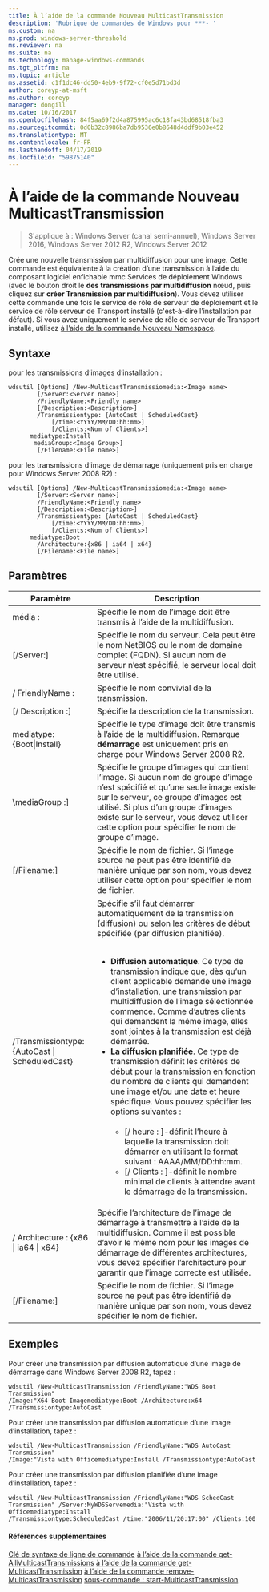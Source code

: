 ```yaml
---
title: À l’aide de la commande Nouveau MulticastTransmission
description: 'Rubrique de commandes de Windows pour ***- '
ms.custom: na
ms.prod: windows-server-threshold
ms.reviewer: na
ms.suite: na
ms.technology: manage-windows-commands
ms.tgt_pltfrm: na
ms.topic: article
ms.assetid: c1f1dc46-dd50-4eb9-9f72-cf0e5d71bd3d
author: coreyp-at-msft
ms.author: coreyp
manager: dongill
ms.date: 10/16/2017
ms.openlocfilehash: 84f5aa69f2d4a875995ac6c18fa43bd68518fba3
ms.sourcegitcommit: 0d0b32c8986ba7db9536e0b8648d4ddf9b03e452
ms.translationtype: MT
ms.contentlocale: fr-FR
ms.lasthandoff: 04/17/2019
ms.locfileid: "59875140"
---
```

# <a name="using-the-new-multicasttransmission-command"></a>À l’aide de la commande Nouveau MulticastTransmission

>S'applique à : Windows Server (canal semi-annuel), Windows Server 2016, Windows Server 2012 R2, Windows Server 2012

Crée une nouvelle transmission par multidiffusion pour une image. Cette commande est équivalente à la création d’une transmission à l’aide du composant logiciel enfichable mmc Services de déploiement Windows (avec le bouton droit le **des transmissions par multidiffusion** nœud, puis cliquez sur **créer Transmission par multidiffusion**). Vous devez utiliser cette commande une fois le service de rôle de serveur de déploiement et le service de rôle serveur de Transport installé (c'est-à-dire l’installation par défaut). Si vous avez uniquement le service de rôle de serveur de Transport installé, utilisez [à l’aide de la commande Nouveau Namespace](using-the-new-namespace-command.md).
## <a name="syntax"></a>Syntaxe
pour les transmissions d’images d’installation :
```
wdsutil [Options] /New-MulticastTransmissiomedia:<Image name>
        [/Server:<Server name>]
        /FriendlyName:<Friendly name>
        [/Description:<Description>]
        /Transmissiontype: {AutoCast | ScheduledCast}
            [/time:<YYYY/MM/DD:hh:mm>]
            [/Clients:<Num of Clients>]
      mediatype:Install
       mediaGroup:<Image Group>]
        [/Filename:<File name>]
```
pour les transmissions d’image de démarrage (uniquement pris en charge pour Windows Server 2008 R2) :
```
wdsutil [Options] /New-MulticastTransmissiomedia:<Image name>
        [/Server:<Server name>]
        /FriendlyName:<Friendly name>
        [/Description:<Description>]
        /Transmissiontype: {AutoCast | ScheduledCast}
            [/time:<YYYY/MM/DD:hh:mm>]
            [/Clients:<Num of Clients>]
      mediatype:Boot
        /Architecture:{x86 | ia64 | x64}
        [/Filename:<File name>]
```
## <a name="parameters"></a>Paramètres
|Paramètre|Description|
|-------|--------|
média :<Image name>|Spécifie le nom de l’image doit être transmis à l’aide de la multidiffusion.|
|[/Server:<Server name>]|Spécifie le nom du serveur. Cela peut être le nom NetBIOS ou le nom de domaine complet (FQDN). Si aucun nom de serveur n’est spécifié, le serveur local doit être utilisé.|
|/ FriendlyName :<Friendly name>|Spécifie le nom convivial de la transmission.|
|[/ Description :<Description>]|Spécifie la description de la transmission.|
mediatype:{Boot&#124;Install}|Spécifie le type d’image doit être transmis à l’aide de la multidiffusion. Remarque **démarrage** est uniquement pris en charge pour Windows Server 2008 R2.|
|\mediaGroup :<Image group name>]|Spécifie le groupe d’images qui contient l’image. Si aucun nom de groupe d’image n’est spécifié et qu’une seule image existe sur le serveur, ce groupe d’images est utilisé. Si plus d’un groupe d’images existe sur le serveur, vous devez utiliser cette option pour spécifier le nom de groupe d’image.|
|[/Filename:<File name>]|Spécifie le nom de fichier. Si l’image source ne peut pas être identifié de manière unique par son nom, vous devez utiliser cette option pour spécifier le nom de fichier.|
|/Transmissiontype:{AutoCast &#124; ScheduledCast}|Spécifie s’il faut démarrer automatiquement de la transmission (diffusion) ou selon les critères de début spécifiée (par diffusion planifiée).<br /><br /><ul><li>**Diffusion automatique**. Ce type de transmission indique que, dès qu’un client applicable demande une image d’installation, une transmission par multidiffusion de l’image sélectionnée commence. Comme d’autres clients qui demandent la même image, elles sont jointes à la transmission est déjà démarrée.</li><li>**La diffusion planifiée**. Ce type de transmission définit les critères de début pour la transmission en fonction du nombre de clients qui demandent une image et/ou une date et heure spécifique. Vous pouvez spécifier les options suivantes :<br /><br /><ul><li>[/ heure : <time>]-définit l’heure à laquelle la transmission doit démarrer en utilisant le format suivant : AAAA/MM/DD:hh:mm.</li><li>[/ Clients : <Number of clients>]-définit le nombre minimal de clients à attendre avant le démarrage de la transmission.</li></ul></li></ul>|
|/ Architecture : {x86 &#124; ia64 &#124; x64}|Spécifie l’architecture de l’image de démarrage à transmettre à l’aide de la multidiffusion. Comme il est possible d’avoir le même nom pour les images de démarrage de différentes architectures, vous devez spécifier l’architecture pour garantir que l’image correcte est utilisée.|
|[/Filename:<File name>]|Spécifie le nom de fichier. Si l’image source ne peut pas être identifié de manière unique par son nom, vous devez spécifier le nom de fichier.|
## <a name="BKMK_examples"></a>Exemples
Pour créer une transmission par diffusion automatique d’une image de démarrage dans Windows Server 2008 R2, tapez :
```
wdsutil /New-MulticastTransmission /FriendlyName:"WDS Boot Transmission"
/Image:"X64 Boot Imagemediatype:Boot /Architecture:x64 /Transmissiontype:AutoCast
```
Pour créer une transmission par diffusion automatique d’une image d’installation, tapez :
```
wdsutil /New-MulticastTransmission /FriendlyName:"WDS AutoCast Transmission"
/Image:"Vista with Officemediatype:Install /Transmissiontype:AutoCast
```
Pour créer une transmission par diffusion planifiée d’une image d’installation, tapez :
```
wdsutil /New-MulticastTransmission /FriendlyName:"WDS SchedCast Transmission" /Server:MyWDSServemedia:"Vista with Officemediatype:Install 
/Transmissiontype:ScheduledCast /time:"2006/11/20:17:00" /Clients:100
```
#### <a name="additional-references"></a>Références supplémentaires
[Clé de syntaxe de ligne de commande](command-line-syntax-key.md)
[à l’aide de la commande get-AllMulticastTransmissions](using-the-get-allmulticasttransmissions-command.md)
[à l’aide de la commande get-MulticastTransmission](using-the-get-multicasttransmission-command.md) 
 [à l’aide de la commande remove-MulticastTransmission](using-the-remove-multicasttransmission-command.md)
[sous-commande : start-MulticastTransmission](subcommand-start-multicasttransmission.md)
